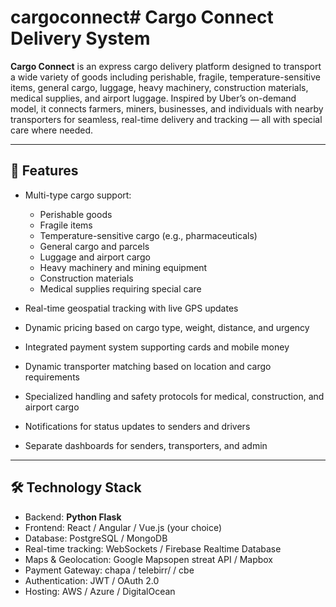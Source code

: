 # cargoconnect# Cargo Connect Delivery System

**Cargo Connect** is an express cargo delivery platform designed to transport a wide variety of goods including perishable, fragile, temperature-sensitive items, general cargo, luggage, heavy machinery, construction materials, medical supplies, and airport luggage. Inspired by Uber’s on-demand model, it connects farmers, miners, businesses, and individuals with nearby transporters for seamless, real-time delivery and tracking — all with special care where needed.

---

## 🚀 Features

- Multi-type cargo support:  
  - Perishable goods  
  - Fragile items  
  - Temperature-sensitive cargo (e.g., pharmaceuticals)  
  - General cargo and parcels  
  - Luggage and airport cargo  
  - Heavy machinery and mining equipment  
  - Construction materials  
  - Medical supplies requiring special care  

- Real-time geospatial tracking with live GPS updates  
- Dynamic pricing based on cargo type, weight, distance, and urgency  
- Integrated payment system supporting cards and mobile money  
- Dynamic transporter matching based on location and cargo requirements  
- Specialized handling and safety protocols for medical, construction, and airport cargo  
- Notifications for status updates to senders and drivers  
- Separate dashboards for senders, transporters, and admin  

---

## 🛠️ Technology Stack

- Backend: **Python Flask**  
- Frontend: React / Angular / Vue.js (your choice)  
- Database: PostgreSQL / MongoDB  
- Real-time tracking: WebSockets / Firebase Realtime Database  
- Maps & Geolocation: Google Mapsopen streat API / Mapbox  
- Payment Gateway: chapa / telebirr/  / cbe 
- Authentication: JWT / OAuth 2.0  
- Hosting: AWS / Azure / DigitalOcean  



